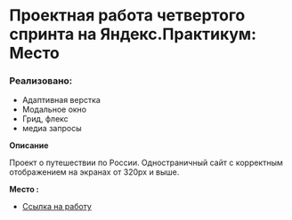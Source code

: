# Проектная работа четвертого спринта на Яндекс.Практикум: Место

### Реализовано:
* Адаптивная верстка
* Модальное окно
* Грид, флекс
* медиа запросы

**Описание**

Проект о путешествии по России. 
Одностраничный сайт с корректным отображением на экранах от 320px и выше.
 
   
**Место :**

* [Ссылка на работу](https://victoria-dem.github.io/mesto/.)